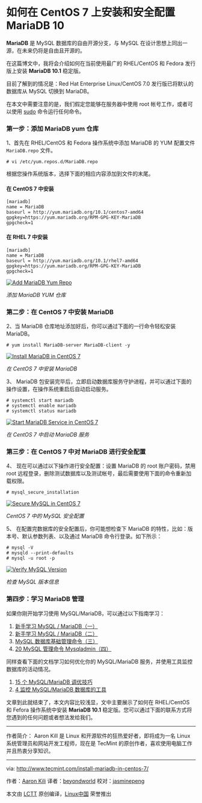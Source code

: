如何在 CentOS 7 上安装和安全配置 MariaDB 10 
===========================================

**MariaDB** 是 MySQL 数据库的自由开源分支，与 MySQL 在设计思想上同出一源，在未来仍将是自由且开源的。

在这篇博文中，我将会介绍如何在当前使用最广的 RHEL/CentOS 和 Fedora 发行版上安装 **MariaDB 10.1** 稳定版。

目前了解到的情况是：Red Hat Enterprise Linux/CentOS 7.0 发行版已将默认的数据库从 MySQL 切换到 MariaDB。

在本文中需要注意的是，我们假定您能够在服务器中使用 root 帐号工作，或者可以使用 [sudo][7] 命令运行任何命令。

### 第一步：添加 MariaDB yum 仓库

1、首先在 RHEL/CentOS 和 Fedora 操作系统中添加 MariaDB 的 YUM 配置文件 `MariaDB.repo` 文件。

```
# vi /etc/yum.repos.d/MariaDB.repo
```

根据您操作系统版本，选择下面的相应内容添加到文件的末尾。

#### 在 CentOS 7 中安装

```
[mariadb]
name = MariaDB
baseurl = http://yum.mariadb.org/10.1/centos7-amd64
gpgkey=https://yum.mariadb.org/RPM-GPG-KEY-MariaDB
gpgcheck=1
```

#### 在 RHEL 7 中安装

```
[mariadb]
name = MariaDB
baseurl = http://yum.mariadb.org/10.1/rhel7-amd64
gpgkey=https://yum.mariadb.org/RPM-GPG-KEY-MariaDB
gpgcheck=1
```

[
 ![Add MariaDB Yum Repo](http://www.tecmint.com/wp-content/uploads/2017/02/Add-MariaDB-Repo.png) 
][8]

*添加 MariaDB YUM 仓库*

### 第二步：在 CentOS 7 中安装 MariaDB

2、当 MariaDB 仓库地址添加好后，你可以通过下面的一行命令轻松安装 MariaDB。

```
# yum install MariaDB-server MariaDB-client -y
```

[
 ![Install MariaDB in CentOS 7](http://www.tecmint.com/wp-content/uploads/2017/02/Install-MariaDB-in-CentOS-7.png) 
][9]

*在 CentOS 7 中安装 MariaDB*

3、 MariaDB 包安装完毕后，立即启动数据库服务守护进程，并可以通过下面的操作设置，在操作系统重启后自动启动服务。

```
# systemctl start mariadb
# systemctl enable mariadb
# systemctl status mariadb
```

[
 ![Start MariaDB Service in CentOS 7](http://www.tecmint.com/wp-content/uploads/2017/02/Start-MariaDB-Service-in-CentOS-7.png) 
][10]

*在 CentOS 7 中启动 MariaDB 服务*

### 第三步：在 CentOS 7 中对 MariaDB 进行安全配置

4、 现在可以通过以下操作进行安全配置：设置 MariaDB 的 root 账户密码，禁用 root 远程登录，删除测试数据库以及测试帐号，最后需要使用下面的命令重新加载权限。

```
# mysql_secure_installation
```
[
 ![Secure MySQL in CentOS 7](http://www.tecmint.com/wp-content/uploads/2017/02/Secure-MySQL-in-CentOS-7.png) 
][11]

*CentOS 7 中的 MySQL 安全配置*

5、 在配置完数据库的安全配置后，你可能想检查下 MariaDB 的特性，比如：版本号、默认参数列表、以及通过 MariaDB 命令行登录。如下所示：

```
# mysql -V
# mysqld --print-defaults
# mysql -u root -p
```

[
 ![Verify MySQL Version](http://www.tecmint.com/wp-content/uploads/2017/02/Verify-MySQL-Version.png) 
][12]

*检查 MySQL 版本信息*

### 第四步：学习 MariaDB 管理

如果你刚开始学习使用 MySQL/MariaDB，可以通过以下指南学习：

1.  [新手学习 MySQL / MariaDB（一）][1]
2.  [新手学习 MySQL / MariaDB（二）][2]
3.  [MySQL 数据库基础管理命令（三）][3]
4.  [20 MySQL 管理命令 Mysqladmin（四）][4]

同样查看下面的文档学习如何优化你的 MySQL/MariaDB 服务，并使用工具监控数据库的活动情况。

1.  [15 个 MySQL/MariaDB 调优技巧][5]
2.  [4 监控 MySQL/MariaDB 数据库的工具][6]

文章到此就结束了，本文内容比较浅显，文中主要展示了如何在 RHEL/CentOS 和 Fefora 操作系统中安装 **MariaDB 10.1** 稳定版。您可以通过下面的联系方式将您遇到的任何问题或者想法发给我们。

--------------------------------------------------------------------------------

作者简介：
Aaron Kill 是 Linux 和开源软件的狂热爱好者，即将成为一名 Linux 系统管理员和网站开发工程师，现在是 TecMint 的原创作者，喜欢使用电脑工作并且热衷分享知识。

--------------------------------------------------------------------------------

via: http://www.tecmint.com/install-mariadb-in-centos-7/

作者：[Aaron Kili][a]
译者：[beyondworld](https://github.com/beyondworld)
校对：[jasminepeng](https://github.com/jasminepeng)

本文由 [LCTT](https://github.com/LCTT/TranslateProject) 原创编译，[Linux中国](https://linux.cn/) 荣誉推出

[a]:http://www.tecmint.com/author/aaronkili/

[1]:http://www.tecmint.com/learn-mysql-mariadb-for-beginners/
[2]:http://www.tecmint.com/learn-mysql-mariadb-advance-functions-sql-queries/
[3]:http://www.tecmint.com/gliding-through-database-mysql-in-a-nutshell-part-i/
[4]:http://www.tecmint.com/mysqladmin-commands-for-database-administration-in-linux/
[5]:http://www.tecmint.com/mysql-mariadb-performance-tuning-and-optimization/
[6]:http://www.tecmint.com/mysql-performance-monitoring/
[7]:http://www.tecmint.com/sudoers-configurations-for-setting-sudo-in-linux/
[8]:http://www.tecmint.com/wp-content/uploads/2017/02/Add-MariaDB-Repo.png
[9]:http://www.tecmint.com/wp-content/uploads/2017/02/Install-MariaDB-in-CentOS-7.png
[10]:http://www.tecmint.com/wp-content/uploads/2017/02/Start-MariaDB-Service-in-CentOS-7.png
[11]:http://www.tecmint.com/wp-content/uploads/2017/02/Secure-MySQL-in-CentOS-7.png
[12]:http://www.tecmint.com/wp-content/uploads/2017/02/Verify-MySQL-Version.png
[13]:http://www.tecmint.com/author/aaronkili/
[14]:http://www.tecmint.com/10-useful-free-linux-ebooks-for-newbies-and-administrators/
[15]:http://www.tecmint.com/free-linux-shell-scripting-books/
